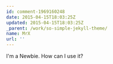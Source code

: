 ```yaml
---
id: comment-1969160248
date: 2015-04-15T18:03:25Z
updated: 2015-04-15T18:03:25Z
_parent: /work/so-simple-jekyll-theme/
name: MrX
url: ''
---
```


I'm a Newbie. How can I use it?
